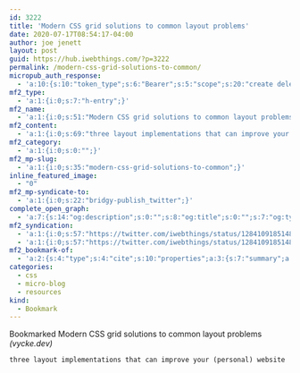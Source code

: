 ```yaml
---
id: 3222
title: 'Modern CSS grid solutions to common layout problems'
date: 2020-07-17T08:54:17-04:00
author: joe jenett
layout: post
guid: https://hub.iwebthings.com/?p=3222
permalink: /modern-css-grid-solutions-to-common/
micropub_auth_response:
  - 'a:10:{s:10:"token_type";s:6:"Bearer";s:5:"scope";s:20:"create delete update";s:2:"me";s:27:"https://hub.iwebthings.com/";s:9:"issued_by";s:54:"https://hub.iwebthings.com/wp-json/indieauth/1.0/token";s:9:"client_id";s:20:"https://omnibear.com";s:11:"client_name";s:8:"Omnibear";s:11:"client_icon";s:29:"https://omnibear.com/logo.svg";s:9:"issued_at";i:1591353809;s:4:"user";i:1;s:13:"last_accessed";i:1594990254;}'
mf2_type:
  - 'a:1:{i:0;s:7:"h-entry";}'
mf2_name:
  - 'a:1:{i:0;s:51:"Modern CSS grid solutions to common layout problems";}'
mf2_content:
  - 'a:1:{i:0;s:69:"three layout implementations that can improve your (personal) website";}'
mf2_category:
  - 'a:1:{i:0;s:0:"";}'
mf2_mp-slug:
  - 'a:1:{i:0;s:35:"modern-css-grid-solutions-to-common";}'
inline_featured_image:
  - "0"
mf2_mp-syndicate-to:
  - 'a:1:{i:0;s:22:"bridgy-publish_twitter";}'
complete_open_graph:
  - 'a:7:{s:14:"og:description";s:0:"";s:8:"og:title";s:0:"";s:7:"og:type";s:0:"";s:12:"twitter:card";s:7:"summary";s:15:"twitter:creator";s:0:"";s:19:"twitter:description";s:0:"";s:8:"og:image";s:0:"";}'
mf2_syndication:
  - 'a:1:{i:0;s:57:"https://twitter.com/iwebthings/status/1284109185148485634";}'
  - 'a:1:{i:0;s:57:"https://twitter.com/iwebthings/status/1284109185148485634";}'
mf2_bookmark-of:
  - 'a:2:{s:4:"type";s:4:"cite";s:10:"properties";a:3:{s:7:"summary";a:1:{i:0;s:69:"three layout implementations that can improve your (personal) website";}s:4:"name";a:1:{i:0;s:51:"Modern CSS grid solutions to common layout problems";}s:3:"url";a:1:{i:0;s:43:"https://vycke.dev/blog/css-layout-patterns/";}}}'
categories:
  - css
  - micro-blog
  - resources
kind:
  - Bookmark
---
```

Bookmarked Modern CSS grid solutions to common layout problems _(vycke.dev)_

    three layout implementations that can improve your (personal) website